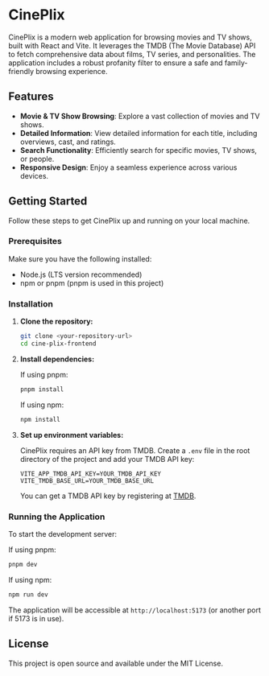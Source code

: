 # CinePlix

CinePlix is a modern web application for browsing movies and TV shows, built with React and Vite. It leverages the TMDB (The Movie Database) API to fetch comprehensive data about films, TV series, and personalities. The application includes a robust profanity filter to ensure a safe and family-friendly browsing experience.

## Features

- **Movie & TV Show Browsing**: Explore a vast collection of movies and TV shows.
- **Detailed Information**: View detailed information for each title, including overviews, cast, and ratings.
- **Search Functionality**: Efficiently search for specific movies, TV shows, or people.
- **Responsive Design**: Enjoy a seamless experience across various devices.

## Getting Started

Follow these steps to get CinePlix up and running on your local machine.

### Prerequisites

Make sure you have the following installed:

- Node.js (LTS version recommended)
- npm or pnpm (pnpm is used in this project)

### Installation

1. **Clone the repository:**

   ```bash
   git clone <your-repository-url>
   cd cine-plix-frontend
   ```

2. **Install dependencies:**

   If using pnpm:
   ```bash
   pnpm install
   ```
   If using npm:
   ```bash
   npm install
   ```

3. **Set up environment variables:**

   CinePlix requires an API key from TMDB. Create a `.env` file in the root directory of the project and add your TMDB API key:

   ```
   VITE_APP_TMDB_API_KEY=YOUR_TMDB_API_KEY
   VITE_TMDB_BASE_URL=YOUR_TMDB_BASE_URL

   ```

   You can get a TMDB API key by registering at [TMDB](https://www.themoviedb.org/documentation/api).

### Running the Application

To start the development server:

If using pnpm:
```bash
pnpm dev
```
If using npm:
```bash
npm run dev
```

The application will be accessible at `http://localhost:5173` (or another port if 5173 is in use).

## License

This project is open source and available under the MIT License.
